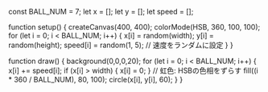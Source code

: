 
const BALL_NUM = 7;
let x = [];
let y = [];
let speed = [];

function setup() {
    createCanvas(400, 400);
    colorMode(HSB, 360, 100, 100);
    for (let i = 0; i < BALL_NUM; i++) {
        x[i] = random(width);
        y[i] = random(height);
        speed[i] = random(1, 5); // 速度をランダムに設定
    }
}

function draw() {
    background(0,0,0,20);
    for (let i = 0; i < BALL_NUM; i++) {
        x[i] += speed[i];
        if (x[i] > width) {
            x[i] = 0;
        }
        // 虹色: HSBの色相をずらす
        fill((i * 360 / BALL_NUM), 80, 100);
        circle(x[i], y[i], 60);
    }
}

